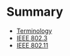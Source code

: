# Summary

- [Terminology](./01-terminology.md)
- [IEEE 802.3](./02-ieee8023.md)
- [IEEE 802.11](./03-ieee80211.md)
